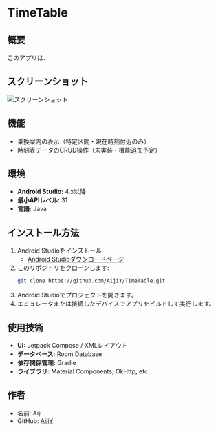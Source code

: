 # TimeTable

## 概要
このアプリは、

## スクリーンショット
![スクリーンショット](path/to/screenshot.png)

## 機能
- 乗換案内の表示（特定区間・現在時刻付近のみ）
- 時刻表データのCRUD操作（未実装・機能追加予定） 

## 環境
- **Android Studio:** 4.x以降
- **最小APIレベル:** 31
- **言語:** Java

## インストール方法
1. Android Studioをインストール
    - [Android Studioダウンロードページ](https://developer.android.com/studio)
2. このリポジトリをクローンします:
    ```bash
    git clone https://github.com/AijiY/TimeTable.git
    ```
3. Android Studioでプロジェクトを開きます。
4. エミュレータまたは接続したデバイスでアプリをビルドして実行します。

## 使用技術
- **UI:** Jetpack Compose / XMLレイアウト
- **データベース:** Room Database
- **依存関係管理:** Gradle
- **ライブラリ:** Material Components, OkHttp, etc.

## 作者
- 名前: Aiji
- GitHub: [AijiY](https://github.com/AijiY)
